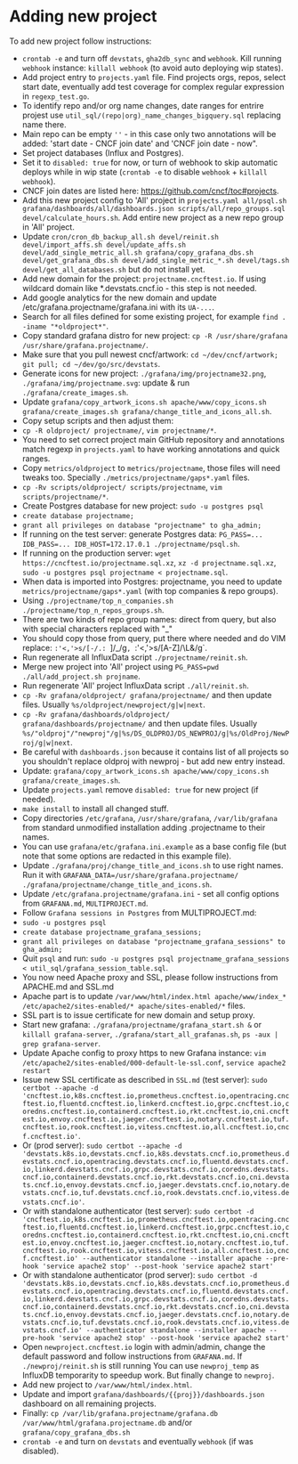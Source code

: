 # Adding new project
  
To add new project follow instructions:
- `crontab -e` and turn off `devstats`, `gha2db_sync` and `webhook`. Kill running `webhook` instance: `killall webhook` (to avoid auto deploying wip states).
- Add project entry to `projects.yaml` file. Find projects orgs, repos, select start date, eventually add test coverage for complex regular expression in `regexp_test.go`.
- To identify repo and/or org name changes, date ranges for entrire projest use `util_sql/(repo|org)_name_changes_bigquery.sql` replacing name there.
- Main repo can be empty `''` - in this case only two annotations will be added: 'start date - CNCF join date' and 'CNCF join date - now".
- Set project databases (Influx and Postgres).
- Set it to `disabled: true` for now, or turn of webhook to skip automatic deploys while in wip state (`crontab -e` to disable `webhook` + `killall webhook`).
- CNCF join dates are listed here: https://github.com/cncf/toc#projects.
- Add this new project config to 'All' project in `projects.yaml all/psql.sh grafana/dashboards/all/dashboards.json scripts/all/repo_groups.sql devel/calculate_hours.sh`. Add entire new project as a new repo group in 'All' project.
- Update `cron/cron_db_backup_all.sh devel/reinit.sh devel/import_affs.sh devel/update_affs.sh devel/add_single_metric_all.sh grafana/copy_grafana_dbs.sh devel/get_grafana_dbs.sh devel/add_single_metric_*.sh devel/tags.sh devel/get_all_databases.sh` but do not install yet.
- Add new domain for the project: `projectname.cncftest.io`. If using wildcard domain like *.devstats.cncf.io - this step is not needed.
- Add google analytics for the new domain and update /etc/grafana.projectname/grafana.ini with its `UA-...`.
- Search for all files defined for some existing project, for example `find . -iname "*oldproject*"`.
- Copy standard grafana distro for new project: `cp -R /usr/share/grafana /usr/share/grafana.projectname/`.
- Make sure that you pull newest cncf/artwork: `cd ~/dev/cncf/artwork; git pull; cd ~/dev/go/src/devstats`.
- Generate icons for new project: `./grafana/img/projectname32.png`, `./grafana/img/projectname.svg`: update & run `./grafana/create_images.sh`.
- Update `grafana/copy_artwork_icons.sh apache/www/copy_icons.sh grafana/create_images.sh grafana/change_title_and_icons_all.sh`.
- Copy setup scripts and then adjust them:
- `cp -R oldproject/ projectname/`, `vim projectname/*`.
- You need to set correct project main GitHub repository and annotations match regexp in `projects.yaml` to have working annotations and quick ranges.
- Copy `metrics/oldproject` to `metrics/projectname`, those files will need tweaks too. Specially `./metrics/projectname/gaps*.yaml` files.
- `cp -Rv scripts/oldproject/ scripts/projectname`, `vim scripts/projectname/*`.
- Create Postgres database for new project: `sudo -u postgres psql`
- `create database projectname;`
- `grant all privileges on database "projectname" to gha_admin;`
- If running on the test server: generate Postgres data: `PG_PASS=... IDB_PASS=... IDB_HOST=172.17.0.1 ./projectname/psql.sh`.
- If running on the production server: `wget https://cncftest.io/projectname.sql.xz`, `xz -d projectname.sql.xz`, `sudo -u postgres psql projectname < projectname.sql`.
- When data is imported into Postgres: projectname, you need to update `metrics/projectname/gaps*.yaml` (with top companies & repo groups).
- Using `./projectname/top_n_companies.sh ./projectname/top_n_repos_groups.sh`.
- There are two kinds of repo group names: direct from query, but also with special characters replaced with "_"
- You should copy those from query, put there where needed and do VIM replace: `:'<,'>s/[-/.: `]/_/g`, `:'<,'>s/[A-Z]/\L&/g`.
- Run regenerate all InfluxData script `./projectname/reinit.sh`.
- Merge new project into 'All' project using `PG_PASS=pwd ./all/add_project.sh projname`.
- Run regenerate 'All' project InfluxData script `./all/reinit.sh`.
- `cp -Rv grafana/oldproject/ grafana/projectname/` and then update files. Usually `%s/oldproject/newproject/g|w|next`.
- `cp -Rv grafana/dashboards/oldproject/ grafana/dashboards/projectname/` and then update files. Usually `%s/"oldproj"/"newproj"/g|%s/DS_OLDPROJ/DS_NEWPROJ/g|%s/OldProj/NewProj/g|w|next`.
- Be careful with `dashboards.json` because it contains list of all projects so you shouldn't replace oldproj with newproj - but add new entry instead.
- Update: `grafana/copy_artwork_icons.sh apache/www/copy_icons.sh grafana/create_images.sh`.
- Update `projects.yaml` remove `disabled: true` for new project (if needed).
- `make install` to install all changed stuff.
- Copy directories `/etc/grafana`, `/usr/share/grafana`, `/var/lib/grafana` from standard unmodified installation adding .projectname to their names.
- You can use `grafana/etc/grafana.ini.example` as a base config file (but note that some options are redacted in this example file).
- Update `./grafana/proj/change_title_and_icons.sh` to use right names. Run it with `GRAFANA_DATA=/usr/share/grafana.projectname/ ./grafana/projectname/change_title_and_icons.sh`.
- Update `/etc/grafana.projectname/grafana.ini` - set all config options from `GRAFANA.md`, `MULTIPROJECT.md`.
- Follow `Grafana sessions in Postgres` from MULTIPROJECT.md:
- `sudo -u postgres psql`
- `create database projectname_grafana_sessions;`
- `grant all privileges on database "projectname_grafana_sessions" to gha_admin;`
- Quit `psql` and run: `sudo -u postgres psql projectname_grafana_sessions < util_sql/grafana_session_table.sql`.
- You now need Apache proxy and SSL, please follow instructions from APACHE.md and SSL.md
- Apache part is to update `/var/www/html/index.html apache/www/index_* /etc/apache2/sites-enabled/* apache/sites-enabled/*` files.
- SSL part is to issue certificate for new domain and setup proxy.
- Start new grafana: `./grafana/projectname/grafana_start.sh &` or `killall grafana-server`, `./grafana/start_all_grafanas.sh`, `ps -aux | grep grafana-server`.
- Update Apache config to proxy https to new Grafana instance: `vim /etc/apache2/sites-enabled/000-default-le-ssl.conf`, `service apache2 restart`
- Issue new SSL certificate as described in `SSL.md` (test server): `sudo certbot --apache -d 'cncftest.io,k8s.cncftest.io,prometheus.cncftest.io,opentracing.cncftest.io,fluentd.cncftest.io,linkerd.cncftest.io,grpc.cncftest.io,coredns.cncftest.io,containerd.cncftest.io,rkt.cncftest.io,cni.cncftest.io,envoy.cncftest.io,jaeger.cncftest.io,notary.cncftest.io,tuf.cncftest.io,rook.cncftest.io,vitess.cncftest.io,all.cncftest.io,cncf.cncftest.io'`.
- Or (prod server): `sudo certbot --apache -d 'devstats.k8s.io,devstats.cncf.io,k8s.devstats.cncf.io,prometheus.devstats.cncf.io,opentracing.devstats.cncf.io,fluentd.devstats.cncf.io,linkerd.devstats.cncf.io,grpc.devstats.cncf.io,coredns.devstats.cncf.io,containerd.devstats.cncf.io,rkt.devstats.cncf.io,cni.devstats.cncf.io,envoy.devstats.cncf.io,jaeger.devstats.cncf.io,notary.devstats.cncf.io,tuf.devstats.cncf.io,rook.devstats.cncf.io,vitess.devstats.cncf.io'`.
- Or with standalone authenticator (test server): `sudo certbot -d 'cncftest.io,k8s.cncftest.io,prometheus.cncftest.io,opentracing.cncftest.io,fluentd.cncftest.io,linkerd.cncftest.io,grpc.cncftest.io,coredns.cncftest.io,containerd.cncftest.io,rkt.cncftest.io,cni.cncftest.io,envoy.cncftest.io,jaeger.cncftest.io,notary.cncftest.io,tuf.cncftest.io,rook.cncftest.io,vitess.cncftest.io,all.cncftest.io,cncf.cncftest.io' --authenticator standalone --installer apache --pre-hook 'service apache2 stop' --post-hook 'service apache2 start'`
- Or with standalone authenticator (prod server): `sudo certbot -d 'devstats.k8s.io,devstats.cncf.io,k8s.devstats.cncf.io,prometheus.devstats.cncf.io,opentracing.devstats.cncf.io,fluentd.devstats.cncf.io,linkerd.devstats.cncf.io,grpc.devstats.cncf.io,coredns.devstats.cncf.io,containerd.devstats.cncf.io,rkt.devstats.cncf.io,cni.devstats.cncf.io,envoy.devstats.cncf.io,jaeger.devstats.cncf.io,notary.devstats.cncf.io,tuf.devstats.cncf.io,rook.devstats.cncf.io,vitess.devstats.cncf.io' --authenticator standalone --installer apache --pre-hook 'service apache2 stop' --post-hook 'service apache2 start'`
- Open `newproject.cncftest.io` login with admin/admin, change the default password and follow instructions from `GRAFANA.md`. If `./newproj/reinit.sh` is still running You can use `newproj_temp` as InfluxDB temporarity to speedup work. But finally change to `newproj`.
- Add new project to `/var/www/html/index.html`.
- Update and import `grafana/dashboards/{{proj}}/dashboards.json` dashboard on all remaining projects.
- Finally: `cp /var/lib/grafana.projectname/grafana.db /var/www/html/grafana.projectname.db` and/or `grafana/copy_grafana_dbs.sh`
- `crontab -e` and turn on `devstats` and eventually `webhook` (if was disabled).
